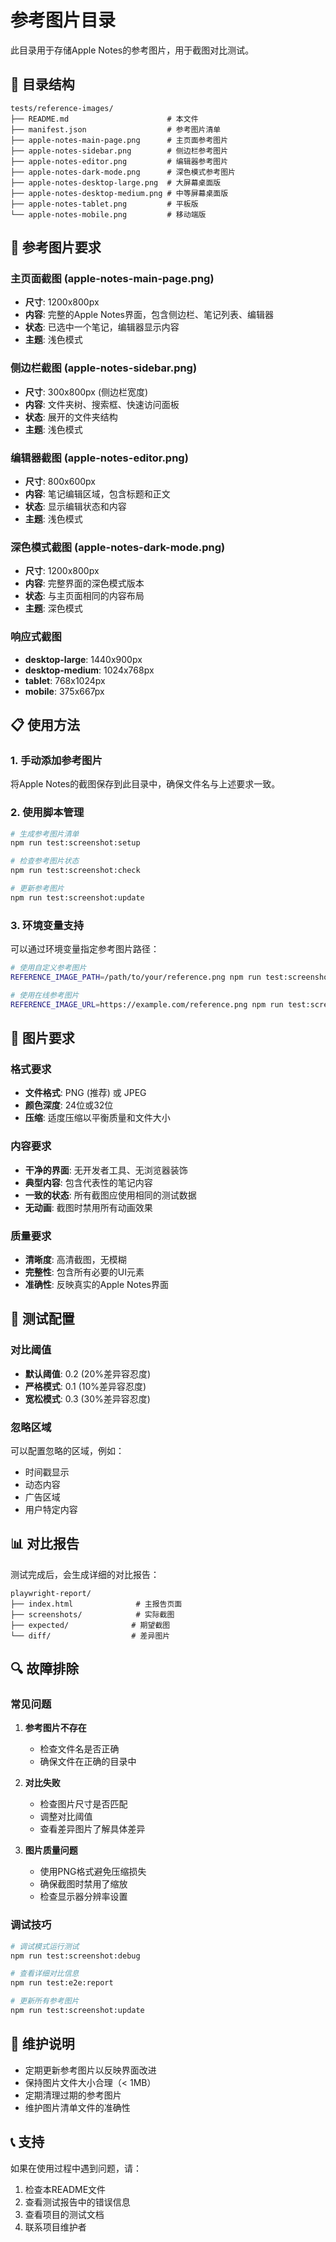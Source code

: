 # 参考图片目录

此目录用于存储Apple Notes的参考图片，用于截图对比测试。

## 📁 目录结构

```
tests/reference-images/
├── README.md                      # 本文件
├── manifest.json                  # 参考图片清单
├── apple-notes-main-page.png      # 主页面参考图片
├── apple-notes-sidebar.png        # 侧边栏参考图片
├── apple-notes-editor.png         # 编辑器参考图片
├── apple-notes-dark-mode.png      # 深色模式参考图片
├── apple-notes-desktop-large.png  # 大屏幕桌面版
├── apple-notes-desktop-medium.png # 中等屏幕桌面版
├── apple-notes-tablet.png         # 平板版
└── apple-notes-mobile.png         # 移动端版
```

## 🎯 参考图片要求

### 主页面截图 (apple-notes-main-page.png)
- **尺寸**: 1200x800px
- **内容**: 完整的Apple Notes界面，包含侧边栏、笔记列表、编辑器
- **状态**: 已选中一个笔记，编辑器显示内容
- **主题**: 浅色模式

### 侧边栏截图 (apple-notes-sidebar.png)
- **尺寸**: 300x800px (侧边栏宽度)
- **内容**: 文件夹树、搜索框、快速访问面板
- **状态**: 展开的文件夹结构
- **主题**: 浅色模式

### 编辑器截图 (apple-notes-editor.png)
- **尺寸**: 800x600px
- **内容**: 笔记编辑区域，包含标题和正文
- **状态**: 显示编辑状态和内容
- **主题**: 浅色模式

### 深色模式截图 (apple-notes-dark-mode.png)
- **尺寸**: 1200x800px
- **内容**: 完整界面的深色模式版本
- **状态**: 与主页面相同的内容布局
- **主题**: 深色模式

### 响应式截图
- **desktop-large**: 1440x900px
- **desktop-medium**: 1024x768px
- **tablet**: 768x1024px
- **mobile**: 375x667px

## 📋 使用方法

### 1. 手动添加参考图片

将Apple Notes的截图保存到此目录中，确保文件名与上述要求一致。

### 2. 使用脚本管理

```bash
# 生成参考图片清单
npm run test:screenshot:setup

# 检查参考图片状态
npm run test:screenshot:check

# 更新参考图片
npm run test:screenshot:update
```

### 3. 环境变量支持

可以通过环境变量指定参考图片路径：

```bash
# 使用自定义参考图片
REFERENCE_IMAGE_PATH=/path/to/your/reference.png npm run test:screenshot

# 使用在线参考图片
REFERENCE_IMAGE_URL=https://example.com/reference.png npm run test:screenshot
```

## 🔧 图片要求

### 格式要求
- **文件格式**: PNG (推荐) 或 JPEG
- **颜色深度**: 24位或32位
- **压缩**: 适度压缩以平衡质量和文件大小

### 内容要求
- **干净的界面**: 无开发者工具、无浏览器装饰
- **典型内容**: 包含代表性的笔记内容
- **一致的状态**: 所有截图应使用相同的测试数据
- **无动画**: 截图时禁用所有动画效果

### 质量要求
- **清晰度**: 高清截图，无模糊
- **完整性**: 包含所有必要的UI元素
- **准确性**: 反映真实的Apple Notes界面

## 🧪 测试配置

### 对比阈值
- **默认阈值**: 0.2 (20%差异容忍度)
- **严格模式**: 0.1 (10%差异容忍度)
- **宽松模式**: 0.3 (30%差异容忍度)

### 忽略区域
可以配置忽略的区域，例如：
- 时间戳显示
- 动态内容
- 广告区域
- 用户特定内容

## 📊 对比报告

测试完成后，会生成详细的对比报告：

```
playwright-report/
├── index.html              # 主报告页面
├── screenshots/            # 实际截图
├── expected/              # 期望截图
└── diff/                  # 差异图片
```

## 🔍 故障排除

### 常见问题

1. **参考图片不存在**
   - 检查文件名是否正确
   - 确保文件在正确的目录中

2. **对比失败**
   - 检查图片尺寸是否匹配
   - 调整对比阈值
   - 查看差异图片了解具体差异

3. **图片质量问题**
   - 使用PNG格式避免压缩损失
   - 确保截图时禁用了缩放
   - 检查显示器分辨率设置

### 调试技巧

```bash
# 调试模式运行测试
npm run test:screenshot:debug

# 查看详细对比信息
npm run test:e2e:report

# 更新所有参考图片
npm run test:screenshot:update
```

## 📝 维护说明

- 定期更新参考图片以反映界面改进
- 保持图片文件大小合理（< 1MB）
- 定期清理过期的参考图片
- 维护图片清单文件的准确性

## 📞 支持

如果在使用过程中遇到问题，请：
1. 检查本README文件
2. 查看测试报告中的错误信息
3. 查看项目的测试文档
4. 联系项目维护者